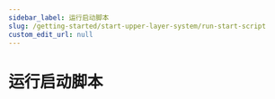 ```yaml
---
sidebar_label: 运行启动脚本
slug: /getting-started/start-upper-layer-system/run-start-script
custom_edit_url: null
---
```


# 运行启动脚本



